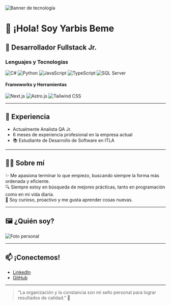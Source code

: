 ![Banner de tecnología](https://images.unsplash.com/photo-1519389950473-47ba0277781c?auto=format&fit=crop&w=1200&q=80)

# 👋 ¡Hola! Soy Yarbis Beme

## 🚀 Desarrollador Fullstack Jr.

### Lenguajes y Tecnologías

![C#](https://img.shields.io/badge/C%23-239120?style=for-the-badge&logo=c-sharp&logoColor=white)
![Python](https://img.shields.io/badge/Python-3776AB?style=for-the-badge&logo=python&logoColor=white)
![JavaScript](https://img.shields.io/badge/JavaScript-F7DF1E?style=for-the-badge&logo=javascript&logoColor=black)
![TypeScript](https://img.shields.io/badge/TypeScript-007ACC?style=for-the-badge&logo=typescript&logoColor=white)
![SQL Server](https://img.shields.io/badge/SQL%20Server-CC2927?style=for-the-badge&logo=microsoft-sql-server&logoColor=white)

#### Frameworks y Herramientas

![Next.js](https://img.shields.io/badge/Next.js-000?style=for-the-badge&logo=next.js&logoColor=white)
![Astro.js](https://img.shields.io/badge/Astro.js-2D2D2D?style=for-the-badge&logo=astro&logoColor=white)
![Tailwind CSS](https://img.shields.io/badge/TailwindCSS-38B2AC?style=for-the-badge&logo=tailwind-css&logoColor=white)

---

## 💼 Experiencia

- Actualmente Analista QA Jr.  
- 6 meses de experiencia profesional en la empresa actual  
- 📚 Estudiante de Desarrollo de Software en ITLA

---

## 🧑‍💻 Sobre mí

✨ Me apasiona terminar lo que empiezo, buscando siempre la forma más ordenada y eficiente.  
🔍 Siempre estoy en búsqueda de mejores prácticas, tanto en programación como en mi vida diaria.  
🎯 Soy curioso, proactivo y me gusta aprender cosas nuevas.

---

## 🖼️ ¿Quién soy?

![Foto personal](https://avatars.githubusercontent.com/u/12345678?v=4) <!-- Cambia el enlace por tu propia foto de perfil real si es diferente -->

---

## 📫 ¡Conectemos!

- [LinkedIn](https://www.linkedin.com/in/tuusuario/) <!-- Actualiza el enlace por el tuyo -->
- [GitHub](https://github.com/Yarbisbeme)

---

> “La organización y la constancia son mi sello personal para lograr resultados de calidad.” 🌟